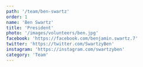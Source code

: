 ```yaml
---
path: '/team/ben-swartz'
order: 1
name: 'Ben Swartz'
title: 'President'
photo: '/images/volunteers/ben.jpg'
facebook: 'https://facebook.com/benjamin.swartz.7'
twitter: 'https://twitter.com/SwartzyBen'
instagram: 'https://instagram.com/swartzyben'
category: 'Team'
---
```

